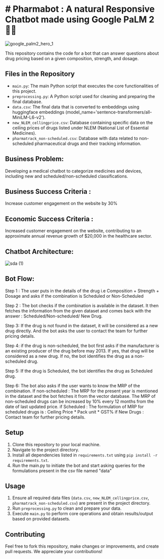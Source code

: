 # # Pharmabot : A natural Responsive Chatbot made using Google PaLM 2 🧠🤖

![google_palm2_hero_1](https://github.com/code-red-Marshall/Pharmabot--LLM-chatbot/assets/82904501/6f377da5-54ec-444e-982d-3136664b49c9)


This repository contains the code for a bot that can answer questions about drug pricing based on a given composition, strength, and dosage.


## Files in the Repository

- `main.py`: The main Python script that executes the core functionalities of this project.
- `preprocessing.py`: A Python script used for cleaning and preparing the final database.
- `data.csv`: The final data that is converted to embeddings using huggingface embeddings (model_name='sentence-transformers/all-MiniLM-L6-v2').
- `new_NLEM_cellingprice.csv`: Database containing specific data on the ceiling prices of drugs listed under NLEM (National List of Essential Medicines).
- `pharmatrack_non-scheduled.csv`: Database with data related to non-scheduled pharmaceutical drugs and their tracking information.

## Business Problem: 
Developing a medical chatbot to categorize medicines and devices, including new and scheduled/non-scheduled classifications.
## Business Success Criteria :
Increase customer engagement on the website by 30%
## Economic Success Criteria :
Increased customer engagement on the website, contributing to an approximate annual revenue growth of $20,000 in the healthcare sector.


## Chatbot Architecture: 

![sda (1)](https://github.com/code-red-Marshall/Pharmabot--LLM-chatbot/assets/82904501/cd47adc9-68cb-4ee3-9159-8aa12a2aba2f)

## Bot Flow:

Step 1 : The user puts in the details of the drug i.e Composition + Strength + Dosage and asks if the combination is Scheduled or Non-Scheduled

Step 2 : The bot checks if the combination is available in the dataset. 
It then fetches the information from the given dataset and comes back with the answer : Scheduled/Non-scheduled/ New Drug.

Step 3: If the drug is not found in the dataset, it will be considered as a new drug directly. And the bot asks the user to contact the team for further pricing details.

Step 4:  if the drug is non-scheduled, the bot first asks if the manufacturer is an existing producer of the drug before may 2013. If yes, that drug will be considered as a new drug. If no, the bot identifies the drug as a non-scheduled drug. 

Step 5: If the drug is Scheduled, the bot identifies the drug as Scheduled drug. 

Step 6: The bot also asks if the user wants to know the MRP of the combination.
If non-scheduled : The MRP for the present year is mentioned in the dataset and the bot fetches it from the vector database. The MRP of non-scheduled drugs can be increased by 10% every 12 months from the date of last updated price.
if Scheduled : The formulation of MRP for scheduled drugs is : Ceiling Price * Pack unit * GST%
if New Drugs :  Contact team for further pricing details.


## Setup

1. Clone this repository to your local machine.
2. Navigate to the project directory.
3. Install all dependencies listed in `requirements.txt` using `pip install -r requirements.txt`.
4. Run the main.py to initiate the bot and start asking queries for the formulations present in the csv file named "data"

## Usage

1. Ensure all required data files (`data.csv`, `new_NLEM_cellingprice.csv`, `pharmatrack_non-scheduled.csv`) are present in the project directory.
2. Run `preprocessing.py` to clean and prepare your data.
3. Execute `main.py` to perform core operations and obtain results/output based on provided datasets.

## Contributing

Feel free to fork this repository, make changes or improvements, and create pull requests. We appreciate your contributions!
